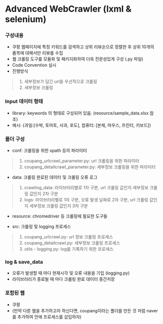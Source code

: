 # Advanced WebCrawler (lxml & selenium)

### 구성내용
 - 쿠팡 웹페이지에 특정 키워드를 검색하고 상위 리뷰순으로 정렬한 후 상위 10개의 품목에 대해서만 리뷰를 수집
 - 웹 크롤링 도구를 모듈화 및 패키지화하여 더욱 전문성있게 구성 (.py 파일)
 - Code Convention 실시
 - 진행방식
  > 1) 세부정보가 담긴 url을 우선적으로 크롤링
  > 2) 세부정보 크롤링

### Input 데이터 형태
 - library: keywords 의 형태로 구성되어 있음. (resource/sample_data.xlsx 참조)
 - 예시: {과일:[수박, 토마토, 사과, 포도], 컴퓨터: [본체, 마우스, 프린터, 키보드]}

### 폴더 구성
 - conf: 크롤링을 위한 xpath 등의 파라미터
  > 1) coupang_urlcrawl_parameter.py: url 크롤링을 위한 파라미터
  > 2) coupang_detailcrawl_parameter.py: 세부정보 크롤링을 위한 파라미터
  
 - data: 크롤링 완료된 데이터 및 크롤링 오류 로그
  > 1) crawling_data: 라이브러리별로 1차 구분, url 크롤링 값인지 세부정보 크롤링 값인지 2차 구분
  > 2) logs: 라이브러리별로 1차 구분, 오류 발생 날짜로 2차 구분, url 크롤링 값인지 세부정보 크롤링 값인지 3차 구분

 - resource: chromedriver 등 크롤링에 필요한 도구들

 - src: 크롤링 및 logging 프로세스
  > 1) coupang_urlcrawl.py: url 정보 크롤링 프로세스
  > 2) coupang_detailcrawl.py: 세부정보 크롤링 프로세스
  > 3) utils - logging.py: log를 기록하기 위한 프로세스

### log & save_data
 - 오류가 발생할 때 마다 현재시각 및 오류 내용을 기입 (logging.py)
 - 라이브러리가 종료될 때 마다 크롤링 완료 데이터 중간저장

### 포함된 웹
 - 쿠팡
 - (만약 다른 웹을 추가하고자 하신다면, coupang이라는 폴더를 만든 것 처럼 naver를 추가하여 안에 프로세스를 삽입하자)
